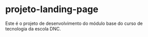 # projeto-landing-page
Este é o projeto de desenvolvimento do módulo base do curso  de tecnologia da escola DNC.
